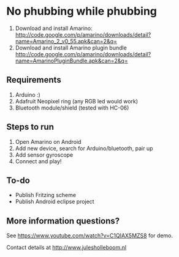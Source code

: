 No phubbing while phubbing
===========

1. Download and install Amarino: http://code.google.com/p/amarino/downloads/detail?name=Amarino_2_v0_55.apk&can=2&q=
2. Download and install Amarino plugin bundle http://code.google.com/p/amarino/downloads/detail?name=AmarinoPluginBundle.apk&can=2&q=


## Requirements
1. Arduino :)
2. Adafruit Neopixel ring (any RGB led would work)
3. Bluetooth module/shield (tested with HC-06)

## Steps to run
1. Open Amarino on Android
2. Add new device, search for Arduino/bluetooth, pair up
3. Add sensor gyroscope
4. Connect and play!


## To-do
- Publish Fritzing scheme
- Publish Android eclipse project

## More information questions?

See https://www.youtube.com/watch?v=C1QIAX5MZS8 for demo.

Contact details at http://www.julesholleboom.nl
